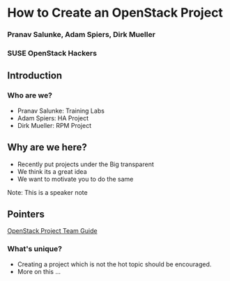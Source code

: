 <!-- .slide: data-state="cover" id="cover-page" -->
<div class="title">
    <h1>How to Create an OpenStack Project</h1>
</div>

<div class="presenter">
    <h3 class="name">Pranav Salunke, Adam Spiers, Dirk Mueller</h3>
    <h3 class="job-title">SUSE OpenStack Hackers</h3>
</div>


<!-- .slide: data-state="normal" id="agenda" -->
## Introduction

### Who are we?

* Pranav Salunke: Training Labs
* Adam Spiers: HA Project
* Dirk Mueller: RPM Project


<!-- .slide: data-state="normal" id="agenda-why-here" -->
## Why are we here?

*   Recently put projects under the Big transparent
*   We think its a great idea
*   We want to motivate you to do the same

Note:
    This is a speaker note


<!-- .slide: data-state="normal" id="agenda-pointers" -->
## Pointers

<a href="http://docs.openstack.org/project-team-guide/" target="_blank"> OpenStack Project Team Guide</a>


<!-- .slide: data-state="normal" id="agenda-unique-value" -->
### What's unique?

* Creating a project which is not the hot topic should be encouraged.
* More on this ...

